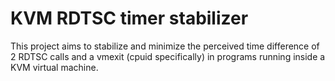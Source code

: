 # KVM RDTSC timer stabilizer

This project aims to stabilize and minimize the perceived time difference of 2 RDTSC calls and a vmexit (cpuid specifically) in programs running inside a KVM virtual machine.

